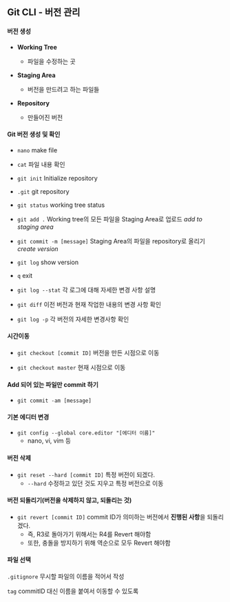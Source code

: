 ## Git CLI - 버전 관리

#### 버전 생성

* **Working Tree**
  * 파일을 수정하는 곳

* **Staging Area**
  * 버전을 만드려고 하는 파일들
* **Repository**
  * 만들어진 버전



#### Git 버전 생성 및 확인

* `nano` make file

* `cat` 파일 내용 확인

* `git init`  Initialize repository

* `.git`  git repository

* `git status` working tree status
* `git add .` Working tree의 모든 파일을 Staging Area로 업로드 *add to staging area*

* `git commit -m [message]` Staging Area의 파일을 repository로 올리기 *create version*

* `git log` show version 

* `q` exit

* `git log --stat` 각 로그에 대해 자세한 변경 사항 설명

* `git diff` 이전 버전과 현재 작업한 내용의 변경 사항 확인 

* `git log -p` 각 버전의 자세한 변경사항 확인



#### 시간이동

* `git checkout [commit ID]` 버전을 만든 시점으로 이동

* `git checkout master` 현재 시점으로 이동



#### Add 되어 있는 파일만 commit 하기

* `git commit -am [message]`



#### 기본 에디터 변경

* `git config --global core.editor "[에디터 이름]"` 
  * nano, vi, vim 등



#### 버전 삭제

* `git reset --hard [commit ID]` 특정 버전이 되겠다.
  * `--hard` 수정하고 있던 것도 지우고 특정 버전으로 이동



#### 버전 되돌리기(버전을 삭제하지 않고, 되돌리는 것)

* `git revert [commit ID]` commit ID가 의미하는 버전에서 **진행된 사항**을 되돌리겠다. 
  * 즉, R3로 돌아가기 위해서는 R4를 Revert 해야함
  * 또한, 충돌을 방지하기 위해 역순으로 모두 Revert 해야함



#### 파일 선택

`.gitignore` 무시할 파일의 이름을 적어서 작성

`tag` commitID 대신 이름을 붙여서 이동할 수 있도록